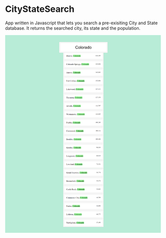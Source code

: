 # CityStateSearch

App written in Javascript that lets you search a pre-exisiting City and State database.
It returns the searched city, its state and the population.

![screenshot](JSProject.png)
